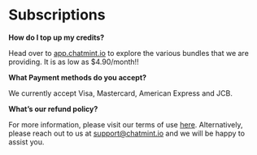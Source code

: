 # Subscriptions

**How do I top up my credits?**

Head over to [app.chatmint.io](https://app.chatmint.io/subscriptions) to explore the various bundles that we are providing. It is as low as $4.90/month!!

**What Payment methods do you accept?**&#x20;

We currently accept Visa, Mastercard, American Express and JCB.

**What’s our refund policy?**

For more information, please visit our terms of use [here](https://www.chatmint.io/terms-of-use). Alternatively, please reach out to us at [support@chatmint.io](mailto:support@chatmint.io) and we will be happy to assist you.&#x20;
